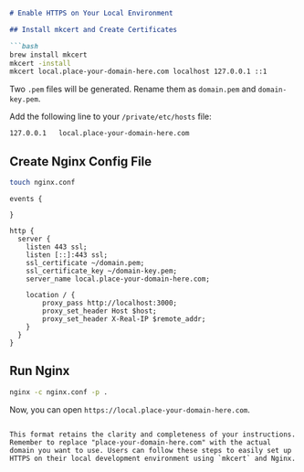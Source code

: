 ```markdown
# Enable HTTPS on Your Local Environment

## Install mkcert and Create Certificates

```bash
brew install mkcert
mkcert -install
mkcert local.place-your-domain-here.com localhost 127.0.0.1 ::1
```

Two `.pem` files will be generated. Rename them as `domain.pem` and `domain-key.pem`.

Add the following line to your `/private/etc/hosts` file:

```
127.0.0.1   local.place-your-domain-here.com
```

## Create Nginx Config File

```bash
touch nginx.conf
```

```nginx
events {

}

http {
  server {
    listen 443 ssl;
    listen [::]:443 ssl;
    ssl_certificate ~/domain.pem;
    ssl_certificate_key ~/domain-key.pem;
    server_name local.place-your-domain-here.com;

    location / {
        proxy_pass http://localhost:3000;
        proxy_set_header Host $host;
        proxy_set_header X-Real-IP $remote_addr;
    }
  }
}
```

## Run Nginx

```bash
nginx -c nginx.conf -p .
```

Now, you can open `https://local.place-your-domain-here.com`.
```

This format retains the clarity and completeness of your instructions. Remember to replace "place-your-domain-here.com" with the actual domain you want to use. Users can follow these steps to easily set up HTTPS on their local development environment using `mkcert` and Nginx.
